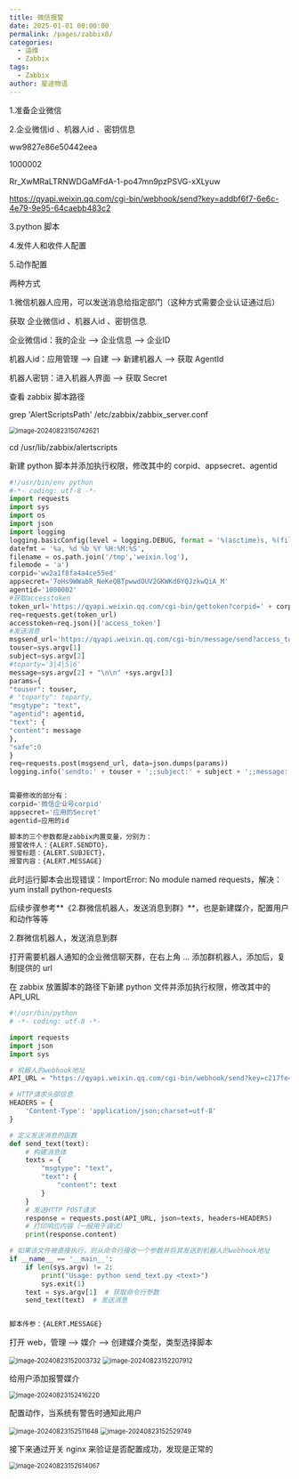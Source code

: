 ```yaml
---
title: 微信报警
date: 2025-01-01 00:00:00
permalink: /pages/zabbix8/
categories:
  - 运维
  - Zabbix
tags:
  - Zabbix
author: 星途物语
---
```

1.准备企业微信

2.企业微信id 、机器人id 、密钥信息

ww9827e86e50442eea

1000002

Rr_XwMRaLTRNWDGaMFdA-1-po47mn9pzPSVG-xXLyuw

https://qyapi.weixin.qq.com/cgi-bin/webhook/send?key=addbf6f7-6e6c-4e79-9e95-64caebb483c2

3.python 脚本

4.发件人和收件人配置

5.动作配置



两种方式

1.微信机器人应用，可以发送消息给指定部门（这种方式需要企业认证通过后）

获取 企业微信id 、机器人id 、密钥信息

企业微信id：我的企业 --> 企业信息 --> 企业ID

机器人id：应用管理 --> 自建 --> 新建机器人 --> 获取 AgentId

机器人密钥：进入机器人界面 --> 获取 Secret

查看 zabbix 脚本路径

grep 'AlertScriptsPath' /etc/zabbix/zabbix_server.conf

 <img src="/img/image-20240823150742621.png" alt="image-20240823150742621" style="zoom:80%;" />

cd /usr/lib/zabbix/alertscripts

新建 python 脚本并添加执行权限，修改其中的 corpid、appsecret、agentid

```python
#!/usr/bin/env python
#-*- coding: utf-8 -*-
import requests
import sys
import os
import json
import logging
logging.basicConfig(level = logging.DEBUG, format = '%(asctime)s, %(filename)s, %(levelname)s, %(message)s',
datefmt = '%a, %d %b %Y %H:%M:%S',
filename = os.path.join('/tmp','weixin.log'),
filemode = 'a')
corpid='ww2a1f8fa4a4ce55ed'
appsecret='7oHs9WWabR_NeKeQBTpwwdOUV2GKWKd0YQJzkwQiA_M'
agentid='1000002'
#获取accesstoken
token_url='https://qyapi.weixin.qq.com/cgi-bin/gettoken?corpid=' + corpid + '&corpsecret=' + appsecret
req=requests.get(token_url)
accesstoken=req.json()['access_token']
#发送消息
msgsend_url='https://qyapi.weixin.qq.com/cgi-bin/message/send?access_token=' + accesstoken
touser=sys.argv[1]
subject=sys.argv[2]
#toparty='3|4|5|6'
message=sys.argv[2] + "\n\n" +sys.argv[3]
params={
"touser": touser,
# "toparty": toparty,
"msgtype": "text",
"agentid": agentid,
"text": {
"content": message
},
"safe":0
}
req=requests.post(msgsend_url, data=json.dumps(params))
logging.info('sendto:' + touser + ';;subject:' + subject + ';;message:' + message)


需要修改的部分有：
corpid='微信企业号corpid'
appsecret='应用的Secret'
agentid=应用的id

脚本的三个参数都是zabbix内置变量，分别为：
报警收件人：{ALERT.SENDTO}，
报警标题：{ALERT.SUBJECT}，
报警内容：{ALERT.MESSAGE}
```

此时运行脚本会出现错误：ImportError: No module named requests，解决：yum install python-requests

后续步骤参考**《2.群微信机器人，发送消息到群》**，也是新建媒介，配置用户和动作等等



2.群微信机器人，发送消息到群

打开需要机器人通知的企业微信聊天群，在右上角 ... 添加群机器人，添加后，复制提供的 url

在 zabbix 放置脚本的路径下新建 python 文件并添加执行权限，修改其中的 API_URL

```python
#!/usr/bin/python
# -*- coding: utf-8 -*-

import requests
import json
import sys

# 机器人的webhook地址
API_URL = "https://qyapi.weixin.qq.com/cgi-bin/webhook/send?key=c217fe49-a91d-4c32-8f90-5e46f1f45f59"

# HTTP请求头部信息
HEADERS = {
    'Content-Type': 'application/json;charset=utf-8'
}

# 定义发送消息的函数
def send_text(text):
    # 构建消息体
    texts = {
        "msgtype": "text",
        "text": {
            "content": text
        }
    }
    # 发送HTTP POST请求
    response = requests.post(API_URL, json=texts, headers=HEADERS)
    # 打印响应内容（一般用于调试）
    print(response.content)

# 如果该文件被直接执行，则从命令行接收一个参数并将其发送到机器人的webhook地址
if __name__ == '__main__':
    if len(sys.argv) != 2:
        print("Usage: python send_text.py <text>")
        sys.exit(1)
    text = sys.argv[1]  # 获取命令行参数
    send_text(text)  # 发送消息


脚本传参：{ALERT.MESSAGE}
```

打开 web，管理 --> 媒介 --> 创建媒介类型，类型选择脚本

 <img src="/img/image-20240823152003732.png" alt="image-20240823152003732" style="zoom:80%;" />

 <img src="/img/image-20240823152207912.png" alt="image-20240823152207912" style="zoom:80%;" />

给用户添加报警媒介

 <img src="/img/image-20240823152416220.png" alt="image-20240823152416220" style="zoom:80%;" />

配置动作，当系统有警告时通知此用户

 <img src="/img/image-20240823152511648.png" alt="image-20240823152511648" style="zoom:80%;" />

 <img src="/img/image-20240823152529749.png" alt="image-20240823152529749" style="zoom:80%;" />

接下来通过开关 nginx 来验证是否配置成功，发现是正常的

 <img src="/img/image-20240823152614067.png" alt="image-20240823152614067" style="zoom:80%;" />